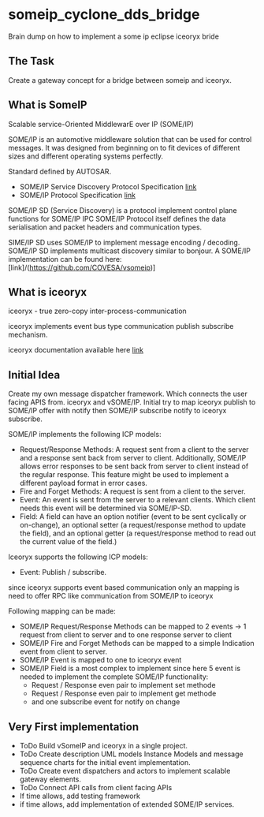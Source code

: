 # someip_cyclone_dds_bridge
Brain dump on how to implement a some ip eclipse iceoryx bride

## The Task
Create a gateway concept for a bridge between someip and iceoryx.

## What is SomeIP
Scalable service-Oriented MiddlewarE over IP (SOME/IP)

SOME/IP is an automotive middleware solution that can be used for control messages. It was designed from beginning on to fit devices of different sizes and different operating systems perfectly.

Standard defined by AUTOSAR.

* SOME/IP Service Discovery Protocol Specification [link](https://www.autosar.org/fileadmin/user_upload/standards/foundation/20-11/AUTOSAR_PRS_SOMEIPServiceDiscoveryProtocol.pdf)
* SOME/IP Protocol Specification [link](https://www.autosar.org/fileadmin/user_upload/standards/foundation/20-11/AUTOSAR_PRS_SOMEIPProtocol.pdf)

SOME/IP SD (Service Discovery) is a protocol implement control plane functions for SOME/IP IPC
SOME/IP Protocol itself defines the data serialisation and packet headers and communication types. 

SIME/IP SD uses SOME/IP to implement message encoding / decoding.
SOME/IP SD implements multicast discovery similar to bonjour.
A SOME/IP implementation can be found here: [link]/(https://github.com/COVESA/vsomeip)]

## What is iceoryx
iceoryx - true zero-copy inter-process-communication

iceoryx implements event bus type communication publish subscribe mechanism.

iceoryx documentation available here [link](https://iceoryx.io/)

## Initial Idea

Create my own message dispatcher framework.
Which connects the user facing APIS from. iceoryx and vSOME/IP.
Initial try to map iceoryx publish to SOME/IP offer with notify then SOME/IP subscribe notify to iceoryx subscribe.

SOME/IP implements the following ICP models:
* Request/Response Methods: A request sent from a client to the server and a response sent back from server to client.
Additionally, SOME/IP allows error responses to be sent back from server to client instead of the regular response. This feature might be used to implement a different payload format in error cases.
* Fire and Forget Methods: A request is sent from a client to the server.
* Event: An event is sent from the server to a relevant clients. Which client needs this event will be determined via 
  SOME/IP-SD.
* Field: A field can have an option notifier (event to be sent cyclically or on-change), an optional setter (a 
  request/response method to update the field), and an optional getter (a request/response method to read out the current value of the field.)

Iceoryx supports the following ICP models:

* Event: Publish / subscribe.

since iceoryx supports event based communication only an mapping is need to offer RPC like communication from SOME/IP
to iceoryx

Following mapping can be made:

* SOME/IP Request/Response Methods can be mapped to 2 events -> 1 request from client to server and to one response 
  server to client
* SOME/IP Fire and Forget Methods can be mapped to a simple Indication event from client to server.
* SOME/IP Event is mapped to one to iceoryx event
* SOME/IP Field is a most complex to implement since here 5 event is needed to implement the complete SOME/IP 
  functionality:
  * Request / Response even pair to implement set methode
  * Request / Response even pair to implement get methode
  * and one subscribe event for notify on change

## Very First implementation
 * ToDo Build vSomeIP and iceoryx in a single project.
 * ToDo Create description UML models Instance Models and message sequence charts for the initial event implementation.
 * ToDo Create event dispatchers and actors to implement scalable gateway elements.
 * ToDo Connect API calls from client facing APIs
 * If time allows, add testing framework
 * if time allows, add implementation of extended SOME/IP services.
